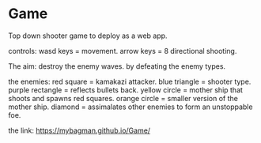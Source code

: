# Game
Top down shooter game to deploy as a web app.

controls:
wasd keys = movement.
arrow keys = 8 directional shooting.

The aim:
destroy the enemy waves. by defeating the enemy types.

the enemies:
red square = kamakazi attacker.
blue triangle = shooter type.
purple rectangle = reflects bullets back.
yellow circle = mother ship that shoots and spawns red squares.
orange circle = smaller version of the mother ship.
diamond = assimalates other enemies to form an unstoppable foe.

the link:
https://mybagman.github.io/Game/
